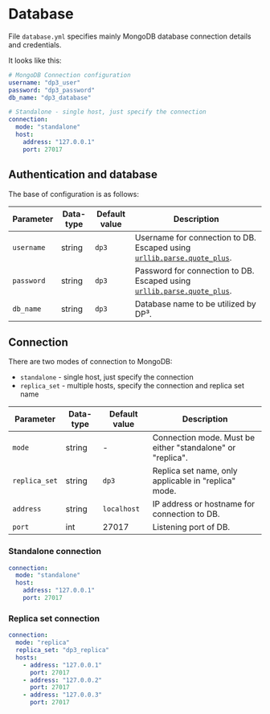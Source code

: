 # Database

File `database.yml` specifies mainly MongoDB database connection details and credentials.

It looks like this:

```yaml
# MongoDB Connection configuration
username: "dp3_user"
password: "dp3_password"
db_name: "dp3_database"

# Standalone - single host, just specify the connection
connection:
  mode: "standalone"
  host:
    address: "127.0.0.1"
    port: 27017
```

## Authentication and database

The base of configuration is as follows:

| Parameter  | Data-type | Default value | Description                                                                                                                                            |
|------------|-----------|---------------|--------------------------------------------------------------------------------------------------------------------------------------------------------|
| `username` | string    | `dp3`         | Username for connection to DB. Escaped using [`urllib.parse.quote_plus`](https://docs.python.org/3/library/urllib.parse.html#urllib.parse.quote_plus). |
| `password` | string    | `dp3`         | Password for connection to DB. Escaped using [`urllib.parse.quote_plus`](https://docs.python.org/3/library/urllib.parse.html#urllib.parse.quote_plus). |
| `db_name`  | string    | `dp3`         | Database name to be utilized by DP³.                                                                                                                   |

## Connection

There are two modes of connection to MongoDB:

- `standalone` - single host, just specify the connection
- `replica_set` - multiple hosts, specify the connection and replica set name

| Parameter     | Data-type | Default value | Description                                                |
|---------------|-----------|---------------|------------------------------------------------------------|
| `mode`        | string    | -             | Connection mode. Must be either "standalone" or "replica". |
| `replica_set` | string    | `dp3`         | Replica set name, only applicable in "replica" mode.       |
| `address`     | string    | `localhost`   | IP address or hostname for connection to DB.               |
| `port`        | int       | 27017         | Listening port of DB.                                      |

### Standalone connection

```yaml
connection:
  mode: "standalone"
  host:
    address: "127.0.0.1"
    port: 27017
```

### Replica set connection

```yaml
connection:
  mode: "replica"
  replica_set: "dp3_replica"
  hosts:
    - address: "127.0.0.1"
      port: 27017
    - address: "127.0.0.2"
      port: 27017
    - address: "127.0.0.3"
      port: 27017
```


